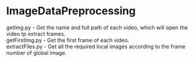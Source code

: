 # ImageDataPreprocessing
getImg.py - Get the name and full path of each video, which will open the video tp extract frames.<br> 
getFirstImg.py - Get the first frame of each video.<br> 
extractFiles.py - Get all the required local images according to the frame number of global image.<br> 
